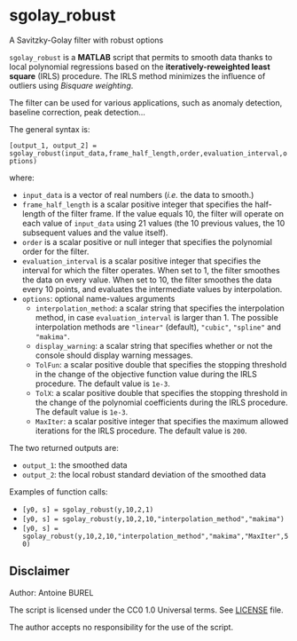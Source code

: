 # sgolay_robust
A Savitzky-Golay filter with robust options

`sgolay_robust` is a **MATLAB** script that permits to smooth data thanks to local polynomial regressions based on the **iteratively-reweighted least square** (IRLS) procedure. The IRLS method minimizes the influence of outliers using *Bisquare weighting*.

The filter can be used for various applications, such as anomaly detection, baseline correction, peak detection...

The general syntax is:

`[output_1, output_2] = sgolay_robust(input_data,frame_half_length,order,evaluation_interval,options)`

where:

* `input_data` is a vector of real numbers (*i.e.* the data to smooth.)
* `frame_half_length` is a scalar positive integer that specifies the half-length of the filter frame. If the value equals 10, the filter will operate on each value of `input_data` using 21 values (the 10 previous values, the 10 subsequent values and the value itself).
* `order` is a scalar positive or null integer that specifies the polynomial order for the filter.
* `evaluation_interval` is a scalar positive integer that specifies the interval for which the filter operates. When set to 1, the filter smoothes the data on every value. When set to 10, the filter smoothes the data every 10 points, and evaluates the intermediate values by interpolation.
* `options`: optional name-values arguments
  * `interpolation_method`: a scalar string that specifies the interpolation method, in case `evaluation_interval` is larger than 1. The possible interpolation methods are `"linear"` (default), `"cubic"`, `"spline"` and `"makima"`.
  * `display_warning`: a scalar string that specifies whether or not the console should display warning messages.
  * `TolFun`: a scalar positive double that specifies the stopping threshold in the change of the objective function value during the IRLS procedure. The default value is `1e-3`.
  * `TolX`: a scalar positive double that specifies the stopping threshold in the change of the polynomial coefficients during the IRLS procedure. The default value is `1e-3`.
  * `MaxIter`: a scalar positive integer that specifies the maximum allowed iterations for the IRLS procedure. The default value is `200`.
 
The two returned outputs are:
* `output_1`: the smoothed data
* `output_2`: the local robust standard deviation of the smoothed data

Examples of function calls:
* `[y0, s] = sgolay_robust(y,10,2,1)`
* `[y0, s] = sgolay_robust(y,10,2,10,"interpolation_method","makima")`
* `[y0, s] = sgolay_robust(y,10,2,10,"interpolation_method","makima","MaxIter",50)`

## Disclaimer

Author: Antoine BUREL

The script is licensed under the CC0 1.0 Universal terms. See [LICENSE](./LICENSE) file.

The author accepts no responsibility for the use of the script.

